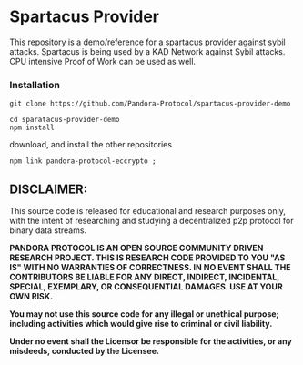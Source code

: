 # Spartacus Provider

This repository is a demo/reference for a spartacus provider against sybil attacks.
Spartacus is being used by a KAD Network against Sybil attacks. CPU intensive Proof of Work can be used as well.

### Installation

``` 
git clone https://github.com/Pandora-Protocol/spartacus-provider-demo

cd sparatacus-provider-demo
npm install
```

download, and install the other repositories
```
npm link pandora-protocol-eccrypto ;
```



## DISCLAIMER: 

This source code is released for educational and research purposes only, with the intent of researching and studying a decentralized p2p protocol for binary data streams.

**PANDORA PROTOCOL IS AN OPEN SOURCE COMMUNITY DRIVEN RESEARCH PROJECT. THIS IS RESEARCH CODE PROVIDED TO YOU "AS IS" WITH NO WARRANTIES OF CORRECTNESS. IN NO EVENT SHALL THE CONTRIBUTORS BE LIABLE FOR ANY DIRECT, INDIRECT, INCIDENTAL, SPECIAL, EXEMPLARY, OR CONSEQUENTIAL DAMAGES. USE AT YOUR OWN RISK.**

**You may not use this source code for any illegal or unethical purpose; including activities which would give rise to criminal or civil liability.**

**Under no event shall the Licensor be responsible for the activities, or any misdeeds, conducted by the Licensee.**
 